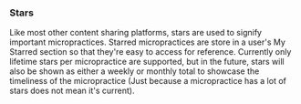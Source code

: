 ### Stars

Like most other content sharing platforms, stars are used to signify important micropractices. Starred micropractices are store in a user's My Starred section so that they're easy to access for reference. Currently only lifetime stars per micropractice are supported, but in the future, stars will also be shown as either a weekly or monthly total to showcase the timeliness of the micropractice \(Just because a micropractice has a lot of stars does not mean it's current\).